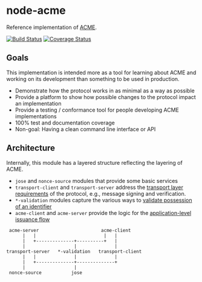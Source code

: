 node-acme
=========

Reference implementation of [ACME](https://ietf-wg-acme.github.io/acme/).

[![Build Status](https://travis-ci.org/hildjj/node-acme.svg?branch=master)](https://travis-ci.org/hildjj/node-acme)
[![Coverage Status](https://coveralls.io/repos/hildjj/node-acme/badge.svg?branch=master&service=github)](https://coveralls.io/github/hildjj/node-acme?branch=master)

## Goals

This implementation is intended more as a tool for learning about ACME and
working on its development than something to be used in production.

* Demonstrate how the protocol works in as minimal as a way as possible
* Provide a platform to show how possible changes to the protocol impact an
  implementation
* Provide a testing / conformance tool for people developing ACME
  implementations
* 100% test and documentation coverage
* Non-goal: Having a clean command line interface or API


## Architecture

Internally, this module has a layered structure reflecting the layering of ACME.

* `jose` and `nonce-source` modules that provide some basic services
* `transport-client` and `transport-server` address the [transport layer
  requirements](https://ietf-wg-acme.github.io/acme/#rfc.section.5) of the
  protocol, e.g., message signing and verification.
* `*-validation` modules capture the various ways to [validate possession of an
  identifier](https://ietf-wg-acme.github.io/acme/#rfc.section.7)
* `acme-client` and `acme-server` provide the logic for the [application-level
  issuance flow](https://ietf-wg-acme.github.io/acme/#rfc.section.6)

```
 acme-server                       acme-client
      |   |                         |   |
      |   +--------------+----------+   |
      |                  |              |
transport-server   *-validation   transport-client
      |   |              |              |
      |   +--------------+--------------+
      |                  |
 nonce-source           jose
```

